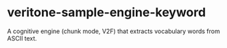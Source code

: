 # veritone-sample-engine-keyword
A cognitive engine (chunk mode, V2F) that extracts vocabulary words from ASCII text. 
